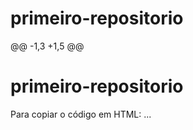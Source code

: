 # primeiro-repositorio
@@ -1,3 +1,5 @@
# primeiro-repositorio

Para copiar o código em HTML:
...
<html>
